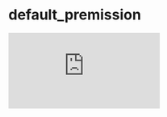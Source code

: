 # default_premission

![you can get all permission here](https://www.vidarholen.net/contents/junk/ubuntu_permissions.html)
